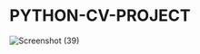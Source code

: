 # PYTHON-CV-PROJECT
 
![Screenshot (39)](https://user-images.githubusercontent.com/94789102/221942926-95c6578e-19f5-4b97-a2f8-c2781296e356.png)
